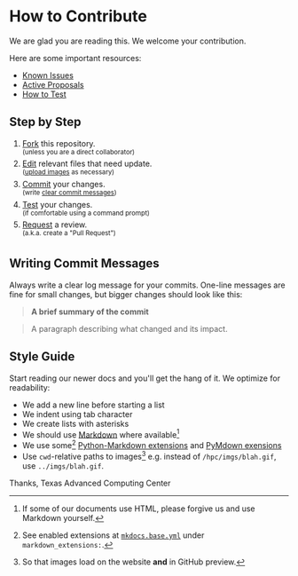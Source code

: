 # How to Contribute

We are glad you are reading this. We welcome your contribution.

Here are some important resources:

  * [Known Issues](https://github.com/TACC/TACC-Docs/issues)
  * [Active Proposals](https://github.com/TACC/TACC-Docs/pulls)
  * [How to Test](./TESTING.md)

## Step by Step

1. [Fork](https://docs.github.com/en/pull-requests/collaborating-with-pull-requests/working-with-forks/fork-a-repo) this repository.\
    <sup>(unless you are a direct collaborator)</sup>
2. [Edit](https://docs.github.com/en/repositories/working-with-files/managing-files/editing-files) relevant files that need update.\
    <sup>([upload images](https://docs.github.com/en/repositories/working-with-files/managing-files/adding-a-file-to-a-repository) as necessary)</sup>
4. [Commit](https://docs.github.com/en/pull-requests/committing-changes-to-your-project/creating-and-editing-commits/about-commits) your changes.\
    <sup>(write [clear commit messages](#writing-commit-messages))</sup>
5. [Test](#testing) your changes.\
    <sup>(if comfortable using a command prompt)</sup>
6. [Request](https://docs.github.com/en/pull-requests/collaborating-with-pull-requests/proposing-changes-to-your-work-with-pull-requests/creating-a-pull-request) a review.\
    <sup>(a.k.a. create a "Pull Request")</sup>

## Writing Commit Messages

Always write a clear log message for your commits. One-line messages are fine for small changes, but bigger changes should look like this:

> **A brief summary of the commit**

> A paragraph describing what changed and its impact.

## Style Guide

Start reading our newer docs and you'll get the hang of it. We optimize for readability:

* We add a new line before starting a list
* We indent using tab character
* We create lists with asterisks
* We should use [Markdown](https://www.markdownguide.org/extended-syntax/) where available[^1]
* We use some[^3] [Python-Markdown extensions](https://python-markdown.github.io/extensions/) and [PyMdown exensions](https://facelessuser.github.io/pymdown-extensions/#extensions)
* Use `cwd`-relative paths to images[^2] e.g. instead of `/hpc/imgs/blah.gif`, use `../imgs/blah.gif`.

[^1]: If some of our documents use HTML, please forgive us and use Markdown yourself.
[^2]: So that images load on the website **and** in GitHub preview.
[^3]: See enabled extensions at [`mkdocs.base.yml`](https://github.com/TACC/TACC-Docs/blob/main/mkdocs.base.yml) under `markdown_extensions:`.

Thanks,
Texas Advanced Computing Center

